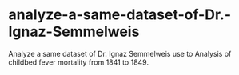 # analyze-a-same-dataset-of-Dr.-Ignaz-Semmelweis
Analyze a same dataset of Dr. Ignaz Semmelweis use to Analysis of childbed fever mortality from 1841 to 1849.

